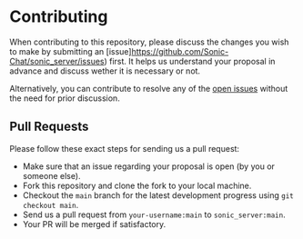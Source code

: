 # Contributing

When contributing to this repository, please discuss the changes you wish to make by submitting an [issue]https://github.com/Sonic-Chat/sonic_server/issues) first. It helps us understand your proposal in advance and discuss wether it is necessary or not.

Alternatively, you can contribute to resolve any of the [open issues](https://github.com/Sonic-Chat/sonic_server/issues) without the need for prior discussion.

## Pull Requests

Please follow these exact steps for sending us a pull request:

- Make sure that an issue regarding your proposal is open (by you or someone else).
- Fork this repository and clone the fork to your local machine.
- Checkout the `main` branch for the latest development progress using `git checkout main`.
- Send us a pull request from `your-username:main` to `sonic_server:main`.
- Your PR will be merged if satisfactory.

